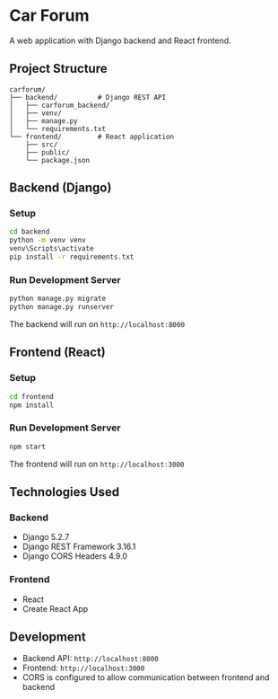 # Car Forum

A web application with Django backend and React frontend.

## Project Structure

```
carforum/
├── backend/          # Django REST API
│   ├── carforum_backend/
│   ├── venv/
│   ├── manage.py
│   └── requirements.txt
└── frontend/         # React application
    ├── src/
    ├── public/
    └── package.json
```

## Backend (Django)

### Setup
```bash
cd backend
python -m venv venv
venv\Scripts\activate
pip install -r requirements.txt
```

### Run Development Server
```bash
python manage.py migrate
python manage.py runserver
```

The backend will run on `http://localhost:8000`

## Frontend (React)

### Setup
```bash
cd frontend
npm install
```

### Run Development Server
```bash
npm start
```

The frontend will run on `http://localhost:3000`

## Technologies Used

### Backend
- Django 5.2.7
- Django REST Framework 3.16.1
- Django CORS Headers 4.9.0

### Frontend
- React
- Create React App

## Development

- Backend API: `http://localhost:8000`
- Frontend: `http://localhost:3000`
- CORS is configured to allow communication between frontend and backend
